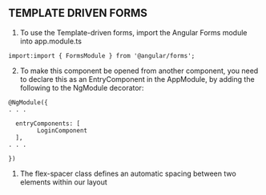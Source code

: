 ## TEMPLATE DRIVEN FORMS
1. To use the Template-driven forms, import the Angular Forms module into app.module.ts
```
import:import { FormsModule } from '@angular/forms'; 
```

2. To make this component be opened from another component, you need to declare this as an EntryComponent in the AppModule, by adding the following to the NgModule decorator:

```
@NgModule({
. . .

  entryComponents: [
        LoginComponent
  ],
. . .
  
})
```


1. The flex-spacer class defines an automatic spacing between two elements within our layout